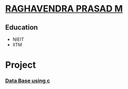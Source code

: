 # [RAGHAVENDRA PRASAD M](https://github.com/Raghavendra199609/)
## Education
- NIEIT
- IITM


# Project
### [Data Base using c](https://colab.research.google.com/drive/1s8EWu_-J2UdRJwVEuMFJZeEvk_Q7CDbJ?usp=sharing)

